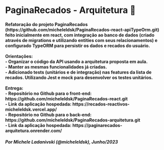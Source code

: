 # PaginaRecados - Arquitetura 🚀

<h4> Refatoração do projeto PaginaRecados (https://github.com/micheleldsk/PaginaRecados-react-apiTypeOrm.git) feito inicialmente em react, com integração ao banco de dados (criado através de migrations e utilizando entities com seus relacionamentos) e configurado TypeORM para persistir os dados e recados do usuário. <br>
<br>
Orientações: <br>
- Organizar o código da API usando a arquitetura proposta em aula. <br>
- Manter as mesmas funcionalidades já criadas. <br>
- Adicionado tests (unitários e de integração) nas features da lista de recados.
  Utilizando Jest e mock para desenvolver os testes unitários. <br>
<br>
Entrega: <br>
- Repositório no Github para o front-end: https://github.com/micheleldsk/PaginaRecados-react.git <br>
- Link da aplicação hospedada: https://recados-reactivos-micheleldsk.vercel.app/ <br>
- Repositório no Github para o back-end: https://github.com/micheleldsk/PaginaRecados-arquitetura.git <br>
- Link da aplicação hospedada: https://paginarecados-arquitetura.onrender.com/
</h4>
<h5> Por Michele Ladanivski (@micheleldsk), Junho/2023 </h5>

